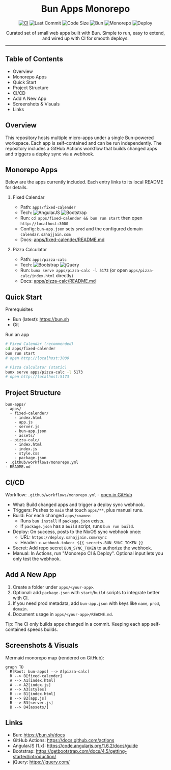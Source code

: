 <div align="center">

# Bun Apps Monorepo

[![CI](https://img.shields.io/github/actions/workflow/status/SahajJain01/bun-apps/monorepo.yml?branch=main&label=CI&logo=github&style=for-the-badge)](https://github.com/SahajJain01/bun-apps/actions/workflows/monorepo.yml)
![Last Commit](https://img.shields.io/github/last-commit/SahajJain01/bun-apps?style=for-the-badge)
![Code Size](https://img.shields.io/github/languages/code-size/SahajJain01/bun-apps?style=for-the-badge)
![Bun](https://img.shields.io/badge/Bun-1.x-000000?logo=bun&logoColor=white&style=for-the-badge)
![Monorepo](https://img.shields.io/badge/Monorepo-Apps%20Workspace-6c5ce7?style=for-the-badge)
![Deploy](https://img.shields.io/badge/Deploy-NixOS%20Sync-5277C3?logo=nixos&logoColor=white&style=for-the-badge)

Curated set of small web apps built with Bun. Simple to run, easy to extend, and wired up with CI for smooth deploys.

</div>

---

## Table of Contents

- Overview
- Monorepo Apps
- Quick Start
- Project Structure
- CI/CD
- Add A New App
- Screenshots & Visuals
- Links

## Overview

This repository hosts multiple micro-apps under a single Bun-powered workspace. Each app is self-contained and can be run independently. The repository includes a GitHub Actions workflow that builds changed apps and triggers a deploy sync via a webhook.

## Monorepo Apps

Below are the apps currently included. Each entry links to its local README for details.

1) Fixed Calendar
   - Path: `apps/fixed-calender`
   - Tech: ![AngularJS](https://img.shields.io/badge/AngularJS-1.6-c3002f?logo=angular&logoColor=white&style=flat-square) ![Bootstrap](https://img.shields.io/badge/Bootstrap-4.5-7952B3?logo=bootstrap&logoColor=white&style=flat-square)
   - Run: `cd apps/fixed-calender && bun run start` then open `http://localhost:3000`
   - Config: `bun-app.json` sets `prod` and the configured domain `calendar.sahajjain.com`
   - Docs: [apps/fixed-calender/README.md](apps/fixed-calender/README.md)

2) Pizza Calculator
   - Path: `apps/pizza-calc`
   - Tech: ![Bootstrap](https://img.shields.io/badge/Bootstrap-4.5-7952B3?logo=bootstrap&logoColor=white&style=flat-square) ![jQuery](https://img.shields.io/badge/jQuery-3.x-0769AD?logo=jquery&logoColor=white&style=flat-square)
   - Run: `bunx serve apps/pizza-calc -l 5173` (or open `apps/pizza-calc/index.html` directly)
   - Docs: [apps/pizza-calc/README.md](apps/pizza-calc/README.md)

## Quick Start

Prerequisites
- Bun (latest): https://bun.sh
- Git

Run an app
```bash
# Fixed Calendar (recommended)
cd apps/fixed-calender
bun run start
# open http://localhost:3000

# Pizza Calculator (static)
bunx serve apps/pizza-calc -l 5173
# open http://localhost:5173
```

## Project Structure

```text
bun-apps/
- apps/
  - fixed-calender/
    - index.html
    - app.js
    - server.js
    - bun-app.json
    - assets/
  - pizza-calc/
    - index.html
    - index.js
    - style.css
    - package.json
- .github/workflows/monorepo.yml
- README.md
```

## CI/CD

Workflow: `.github/workflows/monorepo.yml` - [open in GitHub](https://github.com/SahajJain01/bun-apps/actions/workflows/monorepo.yml)

- What: Build changed apps and trigger a deploy sync webhook.
- Triggers: Pushes to `main` that touch `apps/**`, plus manual runs.
- Build: For each changed `apps/<name>`:
  - Runs `bun install` if `package.json` exists.
  - If `package.json` has a `build` script, runs `bun run build`.
- Deploy: On success, posts to the NixOS sync webhook once:
  - URL: `https://deploy.sahajjain.com/sync`
  - Header: `x-webhook-token: ${{ secrets.BUN_SYNC_TOKEN }}`
- Secret: Add repo secret `BUN_SYNC_TOKEN` to authorize the webhook.
- Manual: In Actions, run "Monorepo CI & Deploy". Optional input lets you only test the webhook.

## Add A New App

1) Create a folder under `apps/<your-app>`.
2) Optional: add `package.json` with `start`/`build` scripts to integrate better with CI.
3) If you need prod metadata, add `bun-app.json` with keys like `name`, `prod`, `domain`.
4) Document usage in `apps/<your-app>/README.md`.

Tip: The CI only builds apps changed in a commit. Keeping each app self-contained speeds builds.

## Screenshots & Visuals

Mermaid monorepo map (rendered on GitHub):

```mermaid
graph TD
  R[Root: bun-apps] --> A[pizza-calc]
  R --> B[fixed-calender]
  A --> A1[index.html]
  A --> A2[index.js]
  A --> A3[styles]
  B --> B1[index.html]
  B --> B2[app.js]
  B --> B3[server.js]
  B --> B4[assets/]
```

## Links

- Bun: https://bun.sh/docs
- GitHub Actions: https://docs.github.com/actions
- AngularJS (1.x): https://code.angularjs.org/1.6.2/docs/guide
- Bootstrap: https://getbootstrap.com/docs/4.5/getting-started/introduction/
- jQuery: https://jquery.com/



